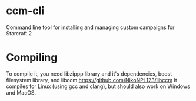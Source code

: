 # ccm-cli
Command line tool for installing and managing custom campaigns for Starcraft 2
# Compiling
To compile it, you need libzippp library and it's dependencies, boost filesystem library, and libccm https://github.com/NikoNPL123/libccm
It compiles for Linux (using gcc and clang), but should also work on Windows and MacOS.
